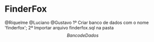 # FinderFox

@Riquelme
@Luciano
@Gustavo
1º Criar banco de dados com o nome 'finderfox';
2º Importar arquivo finderfox.sql na pasta $$Banco de Dados$$



